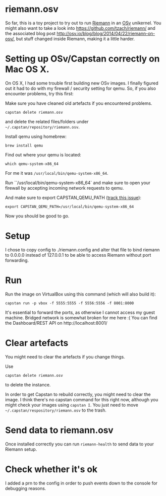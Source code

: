 # riemann.osv
So far, this is a toy project to try out to run [Riemann](http://riemann.io/) in an [OSv](http://osv.io/) unikernel. You might also want to take a look into https://github.com/tzach/riemann/ and the associated blog post http://osv.io/blog/blog/2014/04/22/riemann-on-osv/, but stuff changed inside Riemann,
making it a little harder.



# Setting up OSv/Capstan correctly on Mac OS X.

On OS X, I had some trouble first building new OSv images. I finally figured out it had to do with my firewall / security setting for qemu. So, if you also encounter problems, try this first:

Make sure you have cleaned old artefacts if you encountered problems.

    capstan delete riemann.osv


and delete the related files/folders under `~/.capstan/repository/riemann.osv`.


Install qemu using homebrew:

    brew install qemu


Find out where your qemu is located:

    which qemu-system-x86_64

For me it was `/usr/local/bin/qemu-system-x86_64`.

Run ``/usr/local/bin/qemu-system-x86_64` and make sure to open your firewall by accepting incoming network requests to qemu.

And make sure to export CAPSTAN_QEMU_PATH ([track this issue](https://github.com/cloudius-systems/capstan/issues/152)):

    export CAPSTAN_QEMU_PATH=/usr/local/bin/qemu-system-x86_64

Now you should be good to go.



# Setup

I chose to copy config to ./riemann.config and alter that file to bind riemann to 0.0.0.0 instead of 127.0.0.1 to be able to access Riemann without port
forwarding.



# Run

Run the image on VirtualBox using this command (which will also build it):

    capstan run -p vbox -f 5555:5555 -f 5556:5556 -f 8001:8000

It's essential to forward the ports, as otherwise I cannot access my guest machine. Bridged network is somewhat broken for me here :(
You can find the Dashboard/REST API on http://localhost:8001/

# Clear artefacts

You might need to clear the artefacts if you change things.

Use

    capstan delete riemann.osv

to delete the instance.

In order to get Capstan to rebuild correctly, you might need to clear the image. I think there's no capstan command for this right now, although you might check your images using `capstan I`. You just need to move `~/.capstan/respository/riemann.osv` to the trash.


# Send data to riemann.osv

Once installed correctly you can run `riemann-health` to send data to your Riemann setup.

# Check whether it's ok
I added a prn to the config in order to push events down to the console for debugging reasons.
